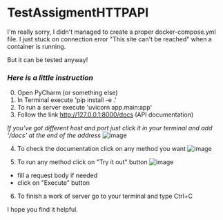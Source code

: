 # TestAssigmentHTTPAPI
 
I'm really sorry, I didn't managed to create a proper docker-compose.yml file. I just stuck on connection error "This site can't be reached" when a container is running. 

But it can be tested anyway!

### *Here is a little instruction*

0) Open PyCharm (or something else)
1) In Terminal execute 'pip install -e .'
2) To run a server execute 'uvicorn app.main:app'
3) Follow the link http://127.0.0.1:8000/docs (API documentation)

*If you've got different host and port just click it in your terminal and add '/docs' at the end of the address*
![image](https://user-images.githubusercontent.com/24205756/199099294-6bfef99f-d639-48d1-9c8f-30e58d4814b0.png)

4) To check the documentation click on any method you want
![image](https://user-images.githubusercontent.com/24205756/199100162-bc64ebd4-38c8-4b78-a946-dc4f13f96fab.png)

5) To run any method click on "Try it out" button
![image](https://user-images.githubusercontent.com/24205756/199100310-4ba508e5-5dba-4a3b-b3d9-9816791b3d77.png)
- fill a request body if needed
- click on "Execute" button

6) To finish a work of server go to your terminal and type Ctrl+C

I hope you find it helpful.
